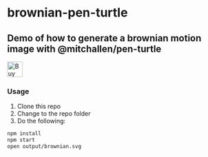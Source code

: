 brownian-pen-turtle
==
Demo of how to generate a brownian motion image with @mitchallen/pen-turtle
--

<a href='https://ko-fi.com/A0A0KEIOY' target='_blank'><img height='36' style='border:0px;height:36px;' src='https://storage.ko-fi.com/cdn/kofi3.png?v=3' border='0' alt='Buy Me a Coffee at ko-fi.com' /></a>

### Usage

1. Clone this repo
2. Change to the repo folder
3. Do the following:
```sh
npm install
npm start
open output/brownian.svg
```
